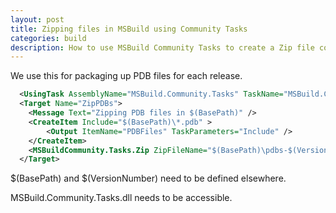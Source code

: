 ```yaml
---
layout: post
title: Zipping files in MSBuild using Community Tasks
categories: build
description: How to use MSBuild Community Tasks to create a Zip file containing outputs from a build
---
```


We use this for packaging up PDB files for each release.

~~~ xml
  <UsingTask AssemblyName="MSBuild.Community.Tasks" TaskName="MSBuild.Community.Tasks.Zip" />
  <Target Name="ZipPDBs">
    <Message Text="Zipping PDB files in $(BasePath)" />
    <CreateItem Include="$(BasePath)\*.pdb" >
        <Output ItemName="PDBFiles" TaskParameters="Include" />
    </CreateItem>
    <MSBuildCommunity.Tasks.Zip ZipFileName="$(BasePath)\pdbs-$(VersionNumber).zip" WorkingDirectory="$(BasePath)" Files="@PDBFiles" />
  </Target>
~~~

$(BasePath) and $(VersionNumber) need to be defined elsewhere.

MSBuild.Community.Tasks.dll needs to be accessible.

